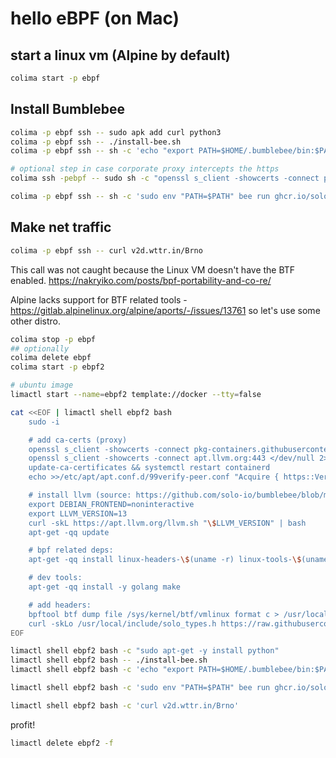# hello eBPF (on Mac)

## start a linux vm (Alpine by default)

```bash
colima start -p ebpf
```

## Install Bumblebee
```bash
colima -p ebpf ssh -- sudo apk add curl python3
colima -p ebpf ssh -- ./install-bee.sh
colima -p ebpf ssh -- sh -c 'echo "export PATH=$HOME/.bumblebee/bin:$PATH" > ~/.profile'

# optional step in case corporate proxy intercepts the https
colima ssh -pebpf -- sudo sh -c "openssl s_client -showcerts -connect pkg-containers.githubusercontent.com:443 </dev/null 2>/dev/null|openssl x509 -outform PEM > /usr/local/share/ca-certificates/gh.crt && update-ca-certificates && cat /var/run/docker.pid | xargs kill"
```

```bash
colima -p ebpf ssh -- sh -c 'sudo env "PATH=$PATH" bee run ghcr.io/solo-io/bumblebee/tcpconnect:$(bee version)'
```
## Make net traffic

```bash
colima -p ebpf ssh -- curl v2d.wttr.in/Brno
```

This call was not caught because the Linux VM doesn't have the BTF enabled.
https://nakryiko.com/posts/bpf-portability-and-co-re/

Alpine lacks support for BTF related tools - https://gitlab.alpinelinux.org/alpine/aports/-/issues/13761 so let's use some other distro.

```bash
colima stop -p ebpf 
## optionally
colima delete ebpf
colima start -p ebpf2 
```



```bash
# ubuntu image
limactl start --name=ebpf2 template://docker --tty=false

cat <<EOF | limactl shell ebpf2 bash
    sudo -i

    # add ca-certs (proxy)
    openssl s_client -showcerts -connect pkg-containers.githubusercontent.com:443 </dev/null 2>/dev/null|openssl x509 -outform PEM > /usr/local/share/ca-certificates/gh.crt
    openssl s_client -showcerts -connect apt.llvm.org:443 </dev/null 2>/dev/null|openssl x509 -outform PEM > /usr/local/share/ca-certificates/apt-llvm.crt
    update-ca-certificates && systemctl restart containerd
    echo >>/etc/apt/apt.conf.d/99verify-peer.conf "Acquire { https::Verify-Peer false }"

    # install llvm (source: https://github.com/solo-io/bumblebee/blob/main/Vagrantfile#L11)
    export DEBIAN_FRONTEND=noninteractive
    export LLVM_VERSION=13
    curl -skL https://apt.llvm.org/llvm.sh "\$LLVM_VERSION" | bash
    apt-get -qq update

    # bpf related deps:
    apt-get -qq install linux-headers-\$(uname -r) linux-tools-\$(uname -r) libbpf-dev

    # dev tools:
    apt-get -qq install -y golang make

    # add headers:
    bpftool btf dump file /sys/kernel/btf/vmlinux format c > /usr/local/include/vmlinux.h
    curl -skLo /usr/local/include/solo_types.h https://raw.githubusercontent.com/solo-io/bumblebee/main/builder/solo_types.h
EOF
```

```bash
limactl shell ebpf2 bash -c "sudo apt-get -y install python"
limactl shell ebpf2 bash -- ./install-bee.sh
limactl shell ebpf2 bash -c 'echo "export PATH=$HOME/.bumblebee/bin:$PATH" > ~/.profile'
```

```bash
limactl shell ebpf2 bash -c 'sudo env "PATH=$PATH" bee run ghcr.io/solo-io/bumblebee/tcpconnect:$(bee version)'
```


```bash
limactl shell ebpf2 bash -c 'curl v2d.wttr.in/Brno'
```

profit!

```bash
limactl delete ebpf2 -f
```